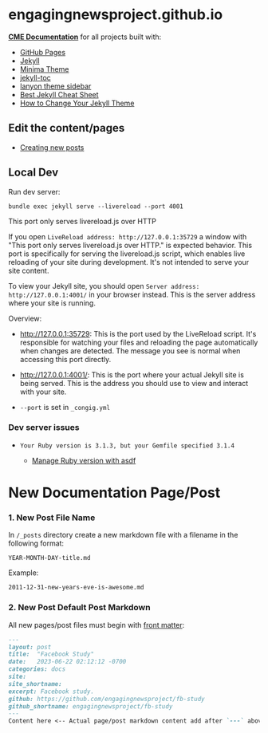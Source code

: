 # engagingnewsproject.github.io

[**CME Documentation**](https://docs.mediaengagement.org/) for all projects built with:

- [GitHub Pages](https://pages.github.com/)
- [Jekyll](https://jekyllrb.com/)
- [Minima Theme](https://github.com/jekyll/minima)
- [jekyll-toc](https://github.com/toshimaru/jekyll-toc)
- [lanyon theme sidebar](https://github.com/poole/lanyon)
- [Best Jekyll Cheat Sheet](https://cloudcannon.com/cheat-sheets/jekyll/)
- [How to Change Your Jekyll Theme](https://www.inmotionhosting.com/support/website/jekyll/how-to-change-your-jekyll-theme-with-rubygems/)
## Edit the content/pages

- [Creating new posts](https://jekyllrb.com/docs/posts/)

## Local Dev

Run dev server:

`bundle exec jekyll serve --livereload --port 4001`

This port only serves livereload.js over HTTP

If you open `LiveReload address: http://127.0.0.1:35729` a window with "This port only serves livereload.js over HTTP." is expected behavior. This port is specifically for serving the livereload.js script, which enables live reloading of your site during development. It's not intended to serve your site content.

To view your Jekyll site, you should open `Server address: http://127.0.0.1:4001/` in your browser instead. This is the server address where your site is running.

Overview:

- http://127.0.0.1:35729: This is the port used by the LiveReload script. It's responsible for watching your files and reloading the page automatically when changes are detected. The message you see is normal when accessing this port directly.

- http://127.0.0.1:4001/: This is the port where your actual Jekyll site is being served. This is the address you should use to view and interact with your site.

- `--port` is set in `_congig.yml`

### Dev server issues

- `Your Ruby version is 3.1.3, but your Gemfile specified 3.1.4`

  - [Manage Ruby version with asdf](https://mac.install.guide/ruby/6.html)
	
	
# New Documentation Page/Post
### 1. New Post File Name

In `/_posts` directory create a new markdown file with a filename in the following format:

```
YEAR-MONTH-DAY-title.md
```

Example:
```
2011-12-31-new-years-eve-is-awesome.md
```
### 2. New Post Default Post Markdown

All new pages/post files must begin with [front matter](https://jekyllrb.com/docs/front-matter/):

```markdown
---
layout: post
title:  "Facebook Study"
date:   2023-06-22 02:12:12 -0700
categories: docs
site: 
site_shortname: 
excerpt: Facebook study.
github: https://github.com/engagingnewsproject/fb-study
github_shortname: engagingnewsproject/fb-study
---
Content here <-- Actual page/post markdown content add after `---` above.
```
